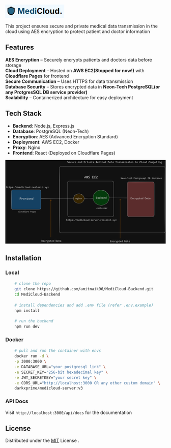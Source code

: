 [![medicloud-logo](https://github.com/amitnaik96/MediCloud-Backend/blob/master/images/medicloud-logo.png)](https://medicloud.realamit.xyz/)  

This project ensures secure and private medical data transmission in the cloud using AES encryption to protect patient and doctor information

## **Features**  
**AES Encryption** – Securely encrypts patients and doctors data before storage  
**Cloud Deployment** – Hosted on **AWS EC2(Stopped for now!)** with **Cloudflare Pages** for frontend  
**Secure Communication** – Uses HTTPS for data transmission  
**Database Security** – Stores encrypted data in **Neon-Tech PostgreSQL(or any ProtgresSQL DB service provider)**  
**Scalability** – Containerized architecture for easy deployment

## **Tech Stack**  
- **Backend**: Node.js, Express.js  
- **Database**: PostgreSQL (Neon-Tech)  
- **Encryption**: AES (Advanced Encryption Standard)  
- **Deployment**: AWS EC2, Docker  
- **Proxy**: Nginx  
- **Frontend**: React (Deployed on Cloudflare Pages)  

![Architecture](https://github.com/amitnaik96/MediCloud-Backend/blob/master/images/SD.png)  


## **Installation**  

### **Local**
```bash
    # clone the repo
    git clone https://github.com/amitnaik96/MediCloud-Backend.git
    cd MediCloud-Backend

    # install dependencies and add .env file (refer .env.example)
    npm install
    
    # run the backend  
    npm run dev
```

### **Docker**

```bash
    # pull and run the container with envs
    docker run -d \
    -p 3000:3000 \
    -e DATABASE_URL="your postgresql link" \
    -e SECRET_KEY="256-bit hexadecimal key" \
    -e JWT_SECRETKEY="your secret key" \
    -e CORS_URL="http://localhost:3000 OR any other custom domain" \
    darkxprime/medicloud-server:v3
```
### **API Docs**
Visit `http://localhost:3000/api/docs` for the documentation 

## License
Distributed under the [MIT](https://github.com/amitnaik96/MediCloud-Backend/blob/master/LICENSE) License .
